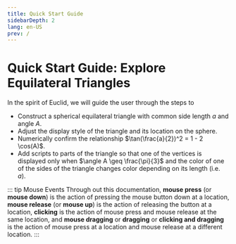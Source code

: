 ```yaml
---
title: Quick Start Guide
sidebarDepth: 2
lang: en-US
prev: /
---
```


# Quick Start Guide: Explore Equilateral Triangles

In the spirit of Euclid, we will guide the user through the steps to

- Construct a spherical equilateral triangle with common
  side length $a$ and angle $A$.
- Adjust the display style of the triangle and its location on the sphere.
- Numerically confirm the relationship $\tan(\frac{a}{2})^2 = 1 - 2 \cos(A)$.
- Add scripts to parts of the triangle so that one of the vertices is displayed only when $\angle A \geq \frac{\pi}{3}$ and the color of one of the sides of the triangle changes color depending on its length (i.e. $a$).

::: tip Mouse Events
Through out this documentation, **mouse press** (or **mouse down**) is the action of pressing the mouse button down at a location, **mouse release** (or **mouse up**) is the action of releasing the button at a location, **clicking** is the action of mouse press and mouse release at the same location, and **mouse dragging** or **dragging** or **clicking and dragging** is the action of mouse press at a location and mouse release at a different location.
:::
